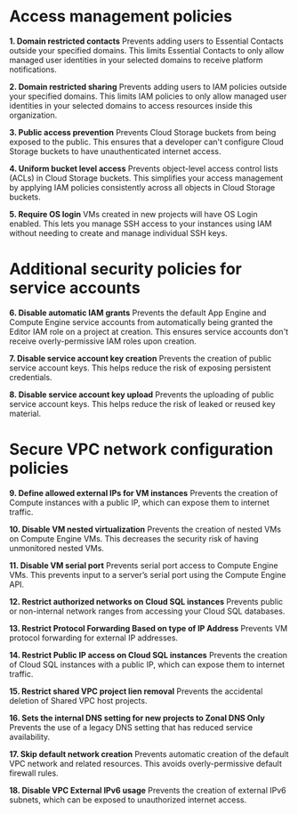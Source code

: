 # Access management policies

**1. Domain restricted contacts**
Prevents adding users to Essential Contacts outside your specified domains. This limits Essential Contacts to only allow managed user identities in your selected domains to receive platform notifications.

**2. Domain restricted sharing**
Prevents adding users to IAM policies outside your specified domains. This limits IAM policies to only allow managed user identities in your selected domains to access resources inside this organization.

**3. Public access prevention**
Prevents Cloud Storage buckets from being exposed to the public. This ensures that a developer can't configure Cloud Storage buckets to have unauthenticated internet access.

**4. Uniform bucket level access**
Prevents object-level access control lists (ACLs) in Cloud Storage buckets. This simplifies your access management by applying IAM policies consistently across all objects in Cloud Storage buckets.

**5. Require OS login**
VMs created in new projects will have OS Login enabled. This lets you manage SSH access to your instances using IAM without needing to create and manage individual SSH keys.

# Additional security policies for service accounts

**6. Disable automatic IAM grants**
Prevents the default App Engine and Compute Engine service accounts from automatically being granted the Editor IAM role on a project at creation. This ensures service accounts don't receive overly-permissive IAM roles upon creation.

**7. Disable service account key creation**
Prevents the creation of public service account keys. This helps reduce the risk of exposing persistent credentials.

**8. Disable service account key upload**
Prevents the uploading of public service account keys. This helps reduce the risk of leaked or reused key material.

# Secure VPC network configuration policies

**9. Define allowed external IPs for VM instances**
Prevents the creation of Compute instances with a public IP, which can expose them to internet traffic.

**10. Disable VM nested virtualization**
Prevents the creation of nested VMs on Compute Engine VMs. This decreases the security risk of having unmonitored nested VMs.

**11. Disable VM serial port**
Prevents serial port access to Compute Engine VMs. This prevents input to a server’s serial port using the Compute Engine API.

**12. Restrict authorized networks on Cloud SQL instances**
Prevents public or non-internal network ranges from accessing your Cloud SQL databases.

**13. Restrict Protocol Forwarding Based on type of IP Address**
Prevents VM protocol forwarding for external IP addresses.

**14. Restrict Public IP access on Cloud SQL instances**
Prevents the creation of Cloud SQL instances with a public IP, which can expose them to internet traffic.

**15. Restrict shared VPC project lien removal**
Prevents the accidental deletion of Shared VPC host projects.

**16. Sets the internal DNS setting for new projects to Zonal DNS Only**
Prevents the use of a legacy DNS setting that has reduced service availability.

**17. Skip default network creation**
Prevents automatic creation of the default VPC network and related resources. This avoids overly-permissive default firewall rules.

**18. Disable VPC External IPv6 usage**
Prevents the creation of external IPv6 subnets, which can be exposed to unauthorized internet access.

